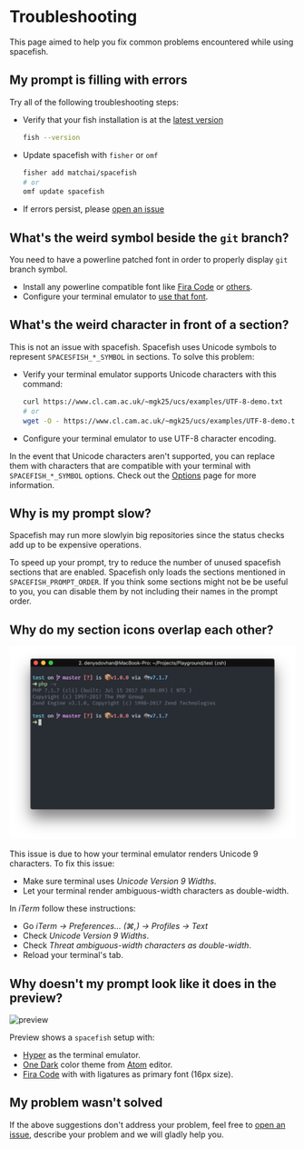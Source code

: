 # Troubleshooting

This page aimed to help you fix common problems encountered while using spacefish.

## My prompt is filling with errors

Try all of the following troubleshooting steps:

* Verify that your fish installation is at the [latest version](https://github.com/fish-shell/fish-shell/releases)

  ```sh
  fish --version
  ```

* Update spacefish with `fisher` or `omf`

  ```sh
  fisher add matchai/spacefish
  # or
  omf update spacefish
  ```

* If errors persist, please [open an issue](https://github.com/matchai/spacefish/issues/new)

## What's the weird symbol beside the `git` branch?

You need to have a powerline patched font in order to properly display `git` branch symbol.

* Install any powerline compatible font like [Fira Code](https://github.com/tonsky/FiraCode) or [others](https://github.com/powerline/fonts).
* Configure your terminal emulator to [use that font](https://powerline.readthedocs.io/en/master/troubleshooting/osx.html).

## What's the weird character in front of a section?

This is not an issue with spacefish. Spacefish uses Unicode symbols to represent `SPACESFISH_*_SYMBOL` in sections. To solve this problem:

* Verify your terminal emulator supports Unicode characters with this command:

  ```sh
  curl https://www.cl.cam.ac.uk/~mgk25/ucs/examples/UTF-8-demo.txt
  # or
  wget -O - https://www.cl.cam.ac.uk/~mgk25/ucs/examples/UTF-8-demo.txt
  ```
* Configure your terminal emulator to use UTF-8 character encoding.


In the event that Unicode characters aren't supported, you can replace them with characters that are compatible with your terminal with `SPACEFISH_*_SYMBOL` options. Check out the [Options](./docs/Options.md) page for more information.

## Why is my prompt slow?

Spacefish may run more slowlyin big repositories since the status checks add up to be expensive operations.

To speed up your prompt, try to reduce the number of unused spacefish sections that are enabled. Spacefish only loads the sections mentioned in `SPACEFISH_PROMPT_ORDER`. If you think some sections might not be be useful to you, you can disable them by not including their names in the prompt order.

## Why do my section icons overlap each other?

![overlapping icons](../images/icon-overlap.png)

This issue is due to how your terminal emulator renders Unicode 9 characters. To fix this issue:

* Make sure terminal uses _Unicode Version 9 Widths_.
* Let your terminal render ambiguous-width characters as double-width.

In _iTerm_ follow these instructions:

* Go _iTerm → Preferences… (⌘,) → Profiles → Text_
* Check _Unicode Version 9 Widths_.
* Check _Threat ambiguous-width characters as double-width_.
* Reload your terminal's tab.

## Why doesn't my prompt look like it does in the preview?

![preview](../images/preview.gif)

Preview shows a `spacefish` setup with:

* [Hyper](https://hyper.is) as the terminal emulator.
* [One Dark](https://www.npmjs.com/package/hyperterm-atom-dark) color theme from [Atom](https://atom.io/) editor.
* [Fira Code](https://github.com/tonsky/FiraCode) with with ligatures as primary font (16px size).

## My problem wasn't solved

If the above suggestions don't address your problem, feel free to [open an issue](https://github.com/matchai/spacefish/issues/new), describe your problem and we will gladly help you.
